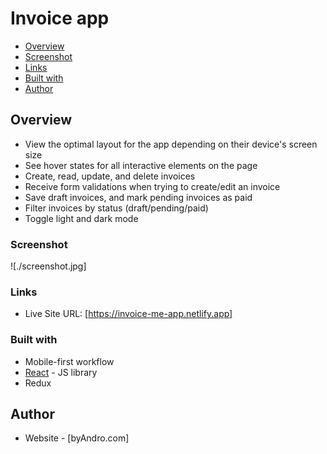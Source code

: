 # Invoice app

- [Overview](#overview)
- [Screenshot](#screenshot)
- [Links](#links)
- [Built with](#built-with)
- [Author](#author)


## Overview

- View the optimal layout for the app depending on their device's screen size
- See hover states for all interactive elements on the page
- Create, read, update, and delete invoices
- Receive form validations when trying to create/edit an invoice
- Save draft invoices, and mark pending invoices as paid
- Filter invoices by status (draft/pending/paid)
- Toggle light and dark mode

### Screenshot

![./screenshot.jpg]

### Links

- Live Site URL: [https://invoice-me-app.netlify.app]

### Built with

- Mobile-first workflow
- [React](https://reactjs.org/) - JS library
- Redux

## Author

- Website - [byAndro.com]

